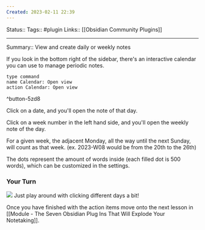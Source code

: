 ```yaml
---
Created: 2023-02-11 22:39
---
```

Status:: 
Tags:: #plugin 
Links:: [[Obsidian Community Plugins]]
___

Summary:: View and create daily or weekly notes

If you look in the bottom right of the sidebar, there's an interactive calendar you can use to manage periodic notes.

```button
type command
name Calendar: Open view
action Calendar: Open view
```
^button-5zd8

Click on a date, and you'll open the note of that day.

Click on a week number in the left hand side, and you'll open the weekly note of the day.

For a given week, the adjacent Monday, all the way until the next Sunday, will count as that week. (ex. 2023-W08 would be from the 20th to the 26th)

The dots represent the amount of words inside (each filled dot is 500 words), which can be customized in the settings.

### Your Turn
![](https://embed.filekitcdn.com/e/ipyk1kAZUAWQreQYS6UoFE/9sJ5rRzrt5h7ykMavk6Nub)
Just play around with clicking different days a bit!

Once you have finished with the action items move onto the next lesson in [[Module - The Seven Obsidian Plug Ins That Will Explode Your Notetaking]].
